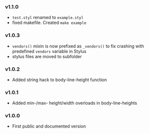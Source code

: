 ### v1.1.0

- `test.styl` renamed to `example.styl`
- fixed makefile. Created `make example`

### v1.0.3

- `vendors()` mixin is now prefixed as `_vendors()` to fix crashing with predefined `vendors` variable in Stylus
- stylus files are moved to subfolder

### v1.0.2

- Added string hack to body-line-height function

### v1.0.1

- Added min-/max- height/width overloads in body-line-heights

### v1.0.0

- First public and documented version